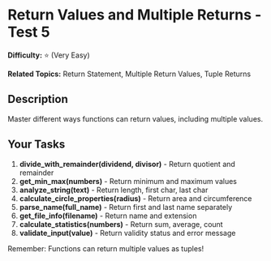 # Return Values and Multiple Returns - Test 5

**Difficulty:** ⭐ (Very Easy)

**Related Topics:** Return Statement, Multiple Return Values, Tuple Returns

## Description

Master different ways functions can return values, including multiple values.

## Your Tasks

1. **divide_with_remainder(dividend, divisor)** - Return quotient and remainder
2. **get_min_max(numbers)** - Return minimum and maximum values
3. **analyze_string(text)** - Return length, first char, last char
4. **calculate_circle_properties(radius)** - Return area and circumference
5. **parse_name(full_name)** - Return first and last name separately
6. **get_file_info(filename)** - Return name and extension
7. **calculate_statistics(numbers)** - Return sum, average, count
8. **validate_input(value)** - Return validity status and error message

Remember: Functions can return multiple values as tuples!
